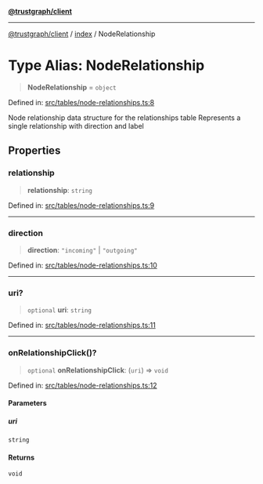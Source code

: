 [**@trustgraph/client**](../../README.md)

***

[@trustgraph/client](../../README.md) / [index](../README.md) / NodeRelationship

# Type Alias: NodeRelationship

> **NodeRelationship** = `object`

Defined in: [src/tables/node-relationships.ts:8](https://github.com/trustgraph-ai/trustgraph-ts-client/blob/dd779923b4eaffccd17ba61aaee70d2766e28e49/src/tables/node-relationships.ts#L8)

Node relationship data structure for the relationships table
Represents a single relationship with direction and label

## Properties

### relationship

> **relationship**: `string`

Defined in: [src/tables/node-relationships.ts:9](https://github.com/trustgraph-ai/trustgraph-ts-client/blob/dd779923b4eaffccd17ba61aaee70d2766e28e49/src/tables/node-relationships.ts#L9)

***

### direction

> **direction**: `"incoming"` \| `"outgoing"`

Defined in: [src/tables/node-relationships.ts:10](https://github.com/trustgraph-ai/trustgraph-ts-client/blob/dd779923b4eaffccd17ba61aaee70d2766e28e49/src/tables/node-relationships.ts#L10)

***

### uri?

> `optional` **uri**: `string`

Defined in: [src/tables/node-relationships.ts:11](https://github.com/trustgraph-ai/trustgraph-ts-client/blob/dd779923b4eaffccd17ba61aaee70d2766e28e49/src/tables/node-relationships.ts#L11)

***

### onRelationshipClick()?

> `optional` **onRelationshipClick**: (`uri`) => `void`

Defined in: [src/tables/node-relationships.ts:12](https://github.com/trustgraph-ai/trustgraph-ts-client/blob/dd779923b4eaffccd17ba61aaee70d2766e28e49/src/tables/node-relationships.ts#L12)

#### Parameters

##### uri

`string`

#### Returns

`void`
